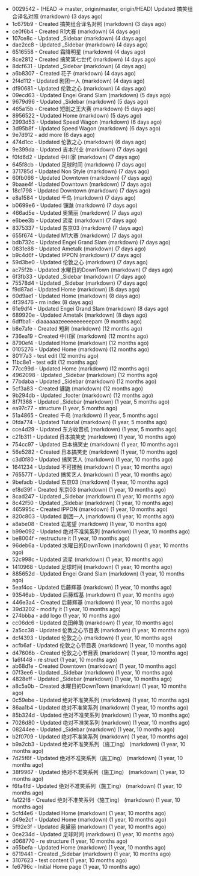 * 0029542 - (HEAD -> master, origin/master, origin/HEAD) Updated 搞笑组合译名对照 (markdown) (3 days ago) <TC>
* 1c679b9 - Created 搞笑组合译名对照 (markdown) (3 days ago) <TC>
* ce0f6b4 - Created R1大赛 (markdown) (4 days ago) <TC>
* 107ce8c - Updated _Sidebar (markdown) (4 days ago) <TC>
* dae2cc8 - Updated _Sidebar (markdown) (4 days ago) <TC>
* 6516558 - Created 霜降明星 (markdown) (4 days ago) <TC>
* 8ce2812 - Created 搞笑第七世代 (markdown) (4 days ago) <TC>
* 8dcf631 - Updated _Sidebar (markdown) (4 days ago) <TC>
* a6b8307 - Created 花子 (markdown) (4 days ago) <TC>
* 2f4d112 - Updated 剧团一人 (markdown) (4 days ago) <TC>
* df90681 - Updated 伦敦之心 (markdown) (4 days ago) <TC>
* 09ecd63 - Updated Engei Grand Slam (markdown) (5 days ago) <TC>
* 9679d96 - Updated _Sidebar (markdown) (5 days ago) <TC>
* 465a15b - Created 短剧之王大赛 (markdown) (5 days ago) <TC>
* 8956522 - Updated Home (markdown) (5 days ago) <TC>
* 2993d53 - Updated Speed Wagon (markdown) (6 days ago) <TC>
* 3d95b8f - Updated Speed Wagon (markdown) (6 days ago) <TC>
* 9e7d912 - add more (6 days ago) <tcgriffith>
* 474d1cc - Updated 伦敦之心 (markdown) (6 days ago) <TC>
* 9e399da - Updated 吉本兴业 (markdown) (7 days ago) <TC>
* f0fd6d2 - Updated 中川家 (markdown) (7 days ago) <TC>
* 645f8cb - Updated 足球时间 (markdown) (7 days ago) <TC>
* 371785d - Updated Non Style (markdown) (7 days ago) <TC>
* 60fb066 - Updated Downtown (markdown) (7 days ago) <TC>
* 9baae4f - Updated Downtown (markdown) (7 days ago) <TC>
* 18c1798 - Updated Downtown (markdown) (7 days ago) <TC>
* e8a1584 - Updated 千鸟 (markdown) (7 days ago) <TC>
* b0699e6 - Updated 镰鼬 (markdown) (7 days ago) <TC>
* 466ad5e - Updated 奥黛丽 (markdown) (7 days ago) <TC>
* e6bee3b - Updated 流星 (markdown) (7 days ago) <TC>
* 8375337 - Updated 东京03 (markdown) (7 days ago) <TC>
* 655f674 - Updated M1大赛 (markdown) (7 days ago) <TC>
* bdb732c - Updated Engei Grand Slam (markdown) (7 days ago) <TC>
* 0831e88 - Updated Ametalk (markdown) (7 days ago) <TC>
* b9c4d6f - Updated IPPON (markdown) (7 days ago) <TC>
* 59d3be0 - Updated 伦敦之心 (markdown) (7 days ago) <TC>
* ac75f2b - Updated 水曜日的DownTown (markdown) (7 days ago) <TC>
* 6f3fb33 - Updated _Sidebar (markdown) (7 days ago) <TC>
* 75578d4 - Updated _Sidebar (markdown) (7 days ago) <TC>
* f9d87ad - Updated Home (markdown) (8 days ago) <TC>
* 60d9ae1 - Updated Home (markdown) (8 days ago) <TC>
* 4f39476 - rm index (8 days ago) <tcgriffith>
* 61e9df4 - Updated Engei Grand Slam (markdown) (8 days ago) <TC>
* 689920e - Updated Ametalk (markdown) (8 days ago) <TC>
* 6dffba1 - diaaaaaazeeeeeeeeeepam (9 months ago) <tcgriffith>
* b8e7afe - Created 短剧 (markdown) (12 months ago) <TC>
* 736ea19 - Created 中川家 (markdown) (12 months ago) <TC>
* 8790ef4 - Updated Home (markdown) (12 months ago) <TC>
* 0105276 - Updated Home (markdown) (12 months ago) <TC>
* 801f7a3 - test edit (12 months ago) <TC>
* 11bc8e1 - test edit (12 months ago) <TC>
* 77cc99d - Updated Home (markdown) (12 months ago) <TC>
* 4962098 - Updated _Sidebar (markdown) (12 months ago) <TC>
* 77bdaba - Updated _Sidebar (markdown) (12 months ago) <TC>
* 5cf3a83 - Created 镰鼬 (markdown) (12 months ago) <TC>
* 9b294db - Updated _footer (markdown) (12 months ago) <TC>
* 8f7f368 - Updated _Sidebar (markdown) (1 year, 5 months ago) <TC>
* ea97c77 - structure (1 year, 5 months ago) <tcgriffith>
* 51a4865 - Created 千鸟 (markdown) (1 year, 5 months ago) <TC>
* 0fda774 - Updated Tutorial (markdown) (1 year, 5 months ago) <TC>
* cce4d29 - Updated 东方收音机 (markdown) (1 year, 5 months ago) <TC>
* c21b311 - Updated 日本搞笑史 (markdown) (1 year, 10 months ago) <TC>
* 754cc97 - Updated 日本搞笑史 (markdown) (1 year, 10 months ago) <TC>
* 56e5282 - Created 日本搞笑史 (markdown) (1 year, 10 months ago) <TC>
* c3d0f80 - Updated 搞笑艺人 (markdown) (1 year, 10 months ago) <TC>
* 1641234 - Updated 不可接触 (markdown) (1 year, 10 months ago) <crossrx>
* 765577f - Updated 搞笑艺人 (markdown) (1 year, 10 months ago) <TC>
* 9befadb - Updated 东京03 (markdown) (1 year, 10 months ago) <TC>
* ef8d39f - Created 东京03 (markdown) (1 year, 10 months ago) <TC>
* 8cad247 - Updated _Sidebar (markdown) (1 year, 10 months ago) <TC>
* 8c42f50 - Updated _Sidebar (markdown) (1 year, 10 months ago) <TC>
* 465995c - Created IPPON (markdown) (1 year, 10 months ago) <TC>
* 820c803 - Updated 剧团一人 (markdown) (1 year, 10 months ago) <TC>
* a8abe08 - Created 岩尾望 (markdown) (1 year, 10 months ago) <TC>
* b99e092 - Updated 绝对不准笑系列 (markdown) (1 year, 10 months ago) <Humi2314>
* be8004f - restructure it (1 year, 10 months ago) <tcgriffith>
* 96deb6a - Updated 水曜日的DownTown (markdown) (1 year, 10 months ago) <Humi2314>
* 52c998c - Updated 流星 (markdown) (1 year, 10 months ago) <tohrusnbs>
* 1410968 - Updated 足球时间 (markdown) (1 year, 10 months ago) <TC>
* 885652d - Updated Engei Grand Slam (markdown) (1 year, 10 months ago) <TC>
* 5eaf4cc - Updated 后藤辉基 (markdown) (1 year, 10 months ago) <TC>
* 93546ab - Updated 后藤辉基 (markdown) (1 year, 10 months ago) <TC>
* 446e3a4 - Created 后藤辉基 (markdown) (1 year, 10 months ago) <TC>
* 39d3202 - modify it (1 year, 10 months ago) <tcgriffith>
* 274bbba - add logo (1 year, 10 months ago) <tcgriffith>
* cc06dc6 - Updated 岛田绅助 (markdown) (1 year, 10 months ago) <TC>
* 2a5cc38 - Updated 伦敦之心节目表 (markdown) (1 year, 10 months ago) <TC>
* dcf4393 - Updated 伦敦之心 (markdown) (1 year, 10 months ago) <TC>
* acfb6af - Updated 伦敦之心节目表 (markdown) (1 year, 10 months ago) <TC>
* d47606b - Created 伦敦之心节目表 (markdown) (1 year, 10 months ago) <TC>
* 1a6f448 - re struct (1 year, 10 months ago) <tcgriffith>
* ab68d1e - Created Downtown (markdown) (1 year, 10 months ago) <TC>
* 07f3ee6 - Updated _Sidebar (markdown) (1 year, 10 months ago) <TC>
* 4828eff - Updated _Sidebar (markdown) (1 year, 10 months ago) <Humi2314>
* a8c5a0b - Created 水曜日的DownTown (markdown) (1 year, 10 months ago) <Humi2314>
* 0c59ebe - Updated 绝对不准笑系列 (markdown) (1 year, 10 months ago) <Humi2314>
* 86aa1b4 - Updated 绝对不准笑系列 (markdown) (1 year, 10 months ago) <Humi2314>
* 85b324d - Updated 绝对不准笑系列 (markdown) (1 year, 10 months ago) <Humi2314>
* 7026d80 - Updated 绝对不准笑系列 (markdown) (1 year, 10 months ago) <Humi2314>
* 08244ee - Updated _Sidebar (markdown) (1 year, 10 months ago) <Humi2314>
* b2f0709 - Updated 绝对不准笑系列 (markdown) (1 year, 10 months ago) <Humi2314>
* b9a2cb3 - Updated 绝对不准笑系列（施工ing） (markdown) (1 year, 10 months ago) <Humi2314>
* 7d25f6f - Updated 绝对不准笑系列（施工ing） (markdown) (1 year, 10 months ago) <Humi2314>
* 38f9967 - Updated 绝对不准笑系列（施工ing） (markdown) (1 year, 10 months ago) <Humi2314>
* f6fa4fd - Updated 绝对不准笑系列（施工ing） (markdown) (1 year, 10 months ago) <Humi2314>
* fa122f8 - Created 绝对不准笑系列（施工ing） (markdown) (1 year, 10 months ago) <Humi2314>
* 5cfd4e6 - Updated Home (markdown) (1 year, 10 months ago) <TC>
* d49e2cf - Updated Home (markdown) (1 year, 10 months ago) <TC>
* 5f92e3f - Updated 奥黛丽 (markdown) (1 year, 10 months ago) <TC>
* 0ce234d - Updated 足球时间 (markdown) (1 year, 10 months ago) <TC>
* d068770 - re structure (1 year, 10 months ago) <tcgriffith>
* a65befa - Updated Home (markdown) (1 year, 10 months ago) <TC>
* 6719441 - Created _Sidebar (markdown) (1 year, 10 months ago) <TC>
* 3107623 - test content (1 year, 10 months ago) <tcgriffith>
* fe6796c - Initial Home page (1 year, 10 months ago) <TC>